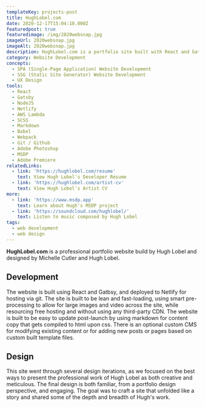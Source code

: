 ```yaml
---
templateKey: projects-post
title: HughLobel.com
date: 2020-12-17T15:04:10.000Z
featuredpost: true
featuredimage: /img/2020websnap.jpg
imageUrl: 2020websnap.jpg
imageAlt: 2020websnap.jpg
description: HughLobel.com is a portfolio site built with React and Gatsby, deployed on Netlify via Git.
category: Website Development
concepts:
  - SPA (Single-Page Application) Website Development
  - SSG (Static Site Generator) Website Development
  - UX Design
tools:
  - React
  - Gatsby
  - NodeJS
  - Netlify
  - AWS Lambda
  - SCSS
  - Markdown
  - Babel
  - Webpack
  - Git / Github
  - Adobe Photoshop
  - MSDP
  - Adobe Premiere
relatedLinks:
  - link: 'https://hughlobel.com/resume'
    text: View Hugh Lobel's Developer Resume
  - link: 'https://hughlobel.com/artist-cv'
    text: View Hugh Lobel's Artist CV
more:
  - link: 'https://www.msdp.app'
    text: Learn about Hugh's MSDP project
  - link: 'https://soundcloud.com/hughlobel/'
    text: Listen to music composed by Hugh Lobel
tags:
  - web development
  - web design
---
```

**HughLobel.com** is a professional portfolio website build by Hugh Lobel and designed by Michelle Cutler and Hugh Lobel.  

## Development
The website is built using React and Gatbsy, and deployed to Netlify for hosting via git. The site is built to be lean and fast-loading, using smart pre-processing to allow for large images and video across the site, while resourcing free hosting and without using any third-party CDN. The website is built to be easy to update post-launch by using markdown for content copy that gets compiled to html upon css. There is an optional custom CMS for modifying existing content or for adding new posts or pages based on custom built template files.

## Design
This site went through several design iterations, as we focused on the best ways to present the professional work of Hugh Lobel as both creative and meticulous. The final design is both familiar, from a portfolio design perspective, and engaging. The goal was to craft a site that unfolded like a story and shared some of the depth and breadth of Hugh's work.
